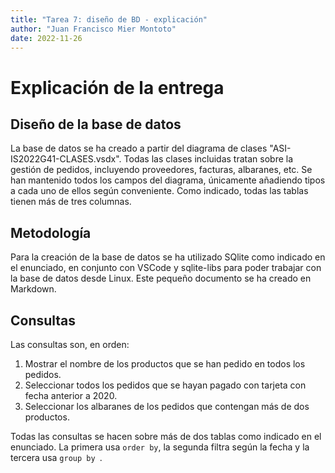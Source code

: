 ```yaml
---
title: "Tarea 7: diseño de BD - explicación"
author: "Juan Francisco Mier Montoto"
date: 2022-11-26
---
```


# Explicación de la entrega

## Diseño de la base de datos
La base de datos se ha creado a partir del diagrama de clases "ASI-IS2022G41-CLASES.vsdx".
Todas las clases incluidas tratan sobre la gestión de pedidos, incluyendo proveedores, facturas, albaranes, etc.
Se han mantenido todos los campos del diagrama, únicamente añadiendo tipos a cada uno de ellos según conveniente.
Como indicado, todas las tablas tienen más de tres columnas.

## Metodología
Para la creación de la base de datos se ha utilizado SQlite como indicado en el enunciado, en conjunto con VSCode y sqlite-libs para poder trabajar con la base de datos desde Linux. Este pequeño documento se ha creado en Markdown.

## Consultas
Las consultas son, en orden:

1. Mostrar el nombre de los productos que se han pedido en todos los pedidos.
2. Seleccionar todos los pedidos que se hayan pagado con tarjeta con fecha anterior a 2020.
3. Seleccionar los albaranes de los pedidos que contengan más de dos productos.

Todas las consultas se hacen sobre más de dos tablas como indicado en el enunciado. La primera usa `order by`, la segunda filtra según la fecha y la tercera usa `group by `.
